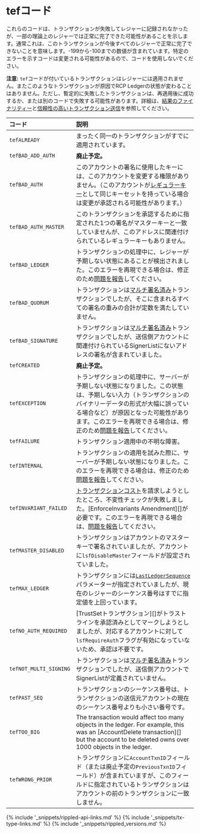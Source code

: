 # tefコード

これらのコードは、トランザクションが失敗してレジャーに記録されなかったが、一部の理論上のレジャーでは正常に完了できた可能性があることを示します。通常これは、このトランザクションが今後すべてのレジャーで正常に完了できないことを意味します。-199から-100までの数値が含まれています。特定のエラーを示すコードは変更される可能性があるので、コードを使用しないでください。

**注意:** `tef`コードが付いているトランザクションはレジャーには適用されません。またこのようなトランザクションが原因でRCP Ledgerの状態が変わることはありません。ただし、暫定的に失敗したトランザクションは、再適用後に成功するか、または別のコードで失敗する可能性があります。詳細は、[結果のファイナリティー](finality-of-results.html)と[信頼性の高いトランザクション送信](reliable-transaction-submission.html)を参照してください。

| コード                   | 説明                                         |
|:-----------------------|:----------------------------------------------------|
| `tefALREADY`             | まったく同一のトランザクションがすでに適用されています。 |
| `tefBAD_ADD_AUTH`      | **廃止予定。**                                     |
| `tefBAD_AUTH`           | このアカウントの署名に使用したキーには、このアカウントを変更する権限がありません。（このアカウントが[レギュラーキー](cryptographic-keys.html)として同じキーセットを持っている場合は変更が承認される可能性があります。） |
| `tefBAD_AUTH_MASTER`   | このトランザクションを承認するために指定された1つの署名がマスターキーと一致していませんが、このアドレスに関連付けられているレギュラーキーもありません。 |
| `tefBAD_LEDGER`         | トランザクションの処理中に、レジャーが予期しない状態にあることが検出されました。このエラーを再現できる場合は、修正のため[問題を報告](https://github.com/ripple/rippled/issues)してください。 |
| `tefBAD_QUORUM`         | トランザクションは[マルチ署名済み](multi-signing.html)トランザクションでしたが、そこに含まれるすべての署名の重みの合計が定数を満たしていません。 |
| `tefBAD_SIGNATURE`      | トランザクションは[マルチ署名済み](multi-signing.html)トランザクションでしたが、送信側アカウントに関連付けられているSignerListにないアドレスの署名が含まれていました。 |
| `tefCREATED`             | **廃止予定。**                                     |
| `tefEXCEPTION`           | トランザクションの処理中に、サーバーが予期しない状態になりました。この状態は、予期しない入力（トランザクションのバイナリーデータの形式が大幅に誤っている場合など）が原因となった可能性があります。このエラーを再現できる場合は、修正のため[問題を報告](https://github.com/ripple/rippled/issues)してください。 |
| `tefFAILURE`             | トランザクション適用中の不明な障害。    |
| `tefINTERNAL`            | トランザクションの適用を試みた際に、サーバーが予期しない状態になりました。このエラーを再現できる場合は、修正のため[問題を報告](https://github.com/ripple/rippled/issues)してください。 |
| `tefINVARIANT_FAILED`   | [トランザクションコスト](transaction-cost.html)を請求しようとしたところ、不変性チェックが失敗しました。[EnforceInvariants Amendment][]が必要です。このエラーを再現できる場合は、[問題を報告](https://github.com/ripple/rippled/issues)してください。 |
| `tefMASTER_DISABLED`    | トランザクションはアカウントのマスターキーで署名されていましたが、アカウントに`lsfDisableMaster`フィールドが設定されていました。 |
| `tefMAX_LEDGER`         | トランザクションには[`LastLedgerSequence`](reliable-transaction-submission.html#lastledgersequence)パラメーターが指定されていましたが、現在のレジャーのシーケンス番号はすでに指定値を上回っています。 |
| `tefNO_AUTH_REQUIRED`  | [TrustSetトランザクション][]がトラストラインを承認済みとしてマークしようとしましたが、対応するアカウントに対して`lsfRequireAuth`フラグが有効になっていないため、承認は不要です。 |
| `tefNOT_MULTI_SIGNING` | トランザクションは[マルチ署名済み](multi-signing.html)トランザクションでしたが、送信側アカウントでSignerListが定義されていません。 |
| `tefPAST_SEQ`           | トランザクションのシーケンス番号は、トランザクションの送信元アカウントの現在のシーケンス番号よりも小さい番号です。 |
| `tefTOO_BIG`            | The transaction would affect too many objects in the ledger. For example, this was an [AccountDelete transaction][] but the account to be deleted owns over 1000 objects in the ledger. <!-- TODO: translate --> |
| `tefWRONG_PRIOR`        | トランザクションに`AccountTxnID`フィールド（または廃止予定の`PreviousTxnID`フィールド）が含まれていますが、このフィールドに指定されているトランザクションはアカウントの前のトランザクションに一致しません。 |

<!--{# common link defs #}-->
{% include '_snippets/rippled-api-links.md' %}
{% include '_snippets/tx-type-links.md' %}
{% include '_snippets/rippled_versions.md' %}
